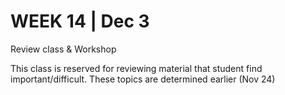 <h1>WEEK 14 | Dec 3 </h1>
<p>Review class & Workshop</p>
<p>This class is reserved for reviewing material that student find important/difficult. These topics are determined earlier (Nov 24)</p>
